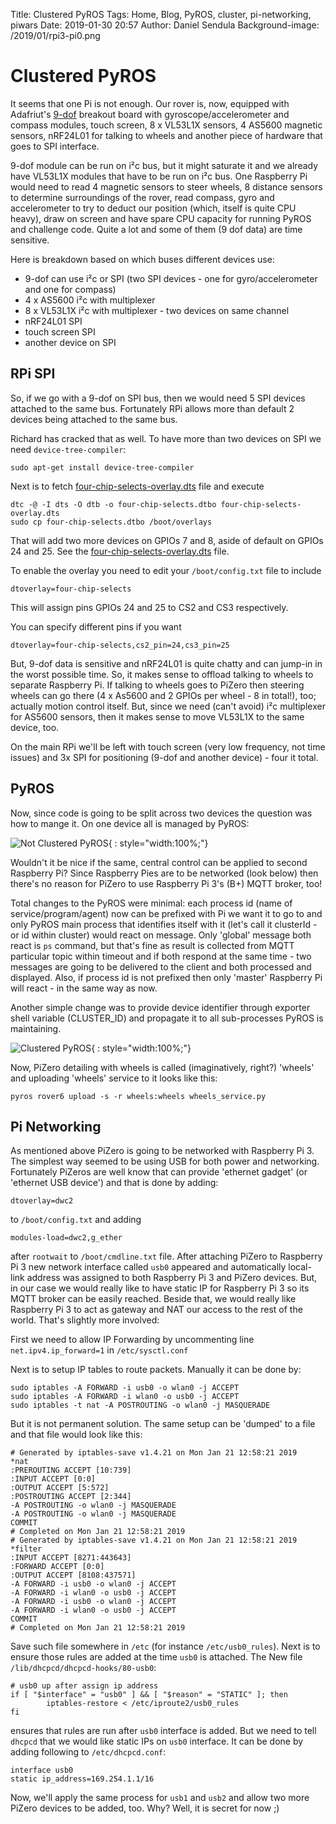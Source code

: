 Title: Clustered PyROS
Tags: Home, Blog, PyROS, cluster, pi-networking, piwars
Date: 2019-01-30 20:57
Author: Daniel Sendula
Background-image: /2019/01/rpi3-pi0.png

# Clustered PyROS

It seems that one Pi is not enough. Our rover is, now, equipped with Adafriut's [9-dof](https://shop.pimoroni.com/products/adafruit-9-dof-accel-mag-gyro-temp-breakout-board-lsm9ds1?variant=17974783475795&gclid=Cj0KCQiA-onjBRDSARIsAEZXcKb9Xgz_3W1DxH1cewkY4q2Z3QAlPPcb8xcp7kKFRBOc9eOuCRX77SwaAjadEALw_wcB) breakout board with
gyroscope/accelerometer and compass modules, touch screen, 8 x VL53L1X sensors, 4 AS5600 magnetic sensors, nRF24L01 for talking to wheels and another piece of hardware that goes to SPI interface. 

9-dof module can be run on i²c bus, but it might saturate it and we already have VL53L1X modules that have to be run
on i²c bus. One Raspberry Pi would need to read 4 magnetic sensors to steer wheels, 8 distance sensors to determine 
surroundings of the rover, read compass, gyro and accelerometer to try to deduct our position (which, itself is quite CPU heavy),
draw on screen and have spare CPU capacity for running PyROS and challenge code. Quite a lot and some of them (9 dof data) are
time sensitive.

Here is breakdown based on which buses different devices use:

- 9-dof can use i²c or SPI (two SPI devices - one for gyro/accelerometer and one for compass)
- 4 x AS5600 i²c with multiplexer
- 8 x VL53L1X i²c with multiplexer - two devices on same channel
- nRF24L01 SPI
- touch screen SPI
- another device on SPI

<!-- TEASER_END -->

## RPi SPI

So, if we go with a 9-dof on SPI bus, then we would need 5 SPI devices attached to the same bus. Fortunately RPi allows more than
default 2 devices being attached to the same bus. 

Richard has cracked that as well. To have more than two devices on SPI we need `device-tree-compiler`:
```
sudo apt-get install device-tree-compiler
```
Next is to fetch [four-chip-selects-overlay.dts](/2019/01/four-chip-selects-overlay.dts) file and execute
```
dtc -@ -I dts -O dtb -o four-chip-selects.dtbo four-chip-selects-overlay.dts
sudo cp four-chip-selects.dtbo /boot/overlays
```
That will add two more devices on GPIOs 7 and 8, aside of default on GPIOs 24 and 25. See the [four-chip-selects-overlay.dts](/2019/01/four-chip-selects-overlay.dts) file.

To enable the overlay you need to edit your `/boot/config.txt` file to include
```
dtoverlay=four-chip-selects
```
This will assign pins GPIOs 24 and 25 to CS2 and CS3 respectively.

You can specify different pins if you want
```
dtoverlay=four-chip-selects,cs2_pin=24,cs3_pin=25
```

But, 9-dof data is sensitive and nRF24L01 is quite chatty and can jump-in in the worst possible time. So, it makes sense to offload
talking to wheels to separate Raspberry Pi. If talking to wheels goes to PiZero then steering wheels can go there (4 x As5600 and 2 GPIOs per wheel - 8 in total!), too; actually motion control itself. But, since we need (can't avoid) i²c multiplexer for AS5600 sensors, then it makes sense to move VL53L1X to the same device, too. 

On the main RPi we'll be left with touch screen (very low frequency, not time issues) and 3x SPI for positioning (9-dof and another device) - four it total.

## PyROS

Now, since code is going to be split across two devices the question was how to mange it. On one device all is managed by PyROS:

![Not Clustered PyROS](/2019/01/not-clustered-pyros.png "Not Clustered PyROS"){ : style="width:100%;"}

Wouldn't it be nice if the same, central control can be applied to second Raspberry Pi? Since Raspberry Pies are to be networked
(look below) then there's no reason for PiZero to use Raspberry Pi 3's (B+) MQTT broker, too! 

Total changes to the PyROS were minimal: each process id (name of service/program/agent) now can be prefixed with Pi we want it to go to and only PyROS main process that identifies itself with it (let's call it clusterId - or id within cluster) would react on message. Only 'global' message both react is `ps` command, but that's fine as result is collected from MQTT particular topic within timeout and if both respond at the same time - two messages are going to be delivered to the client and both processed and displayed. Also, if process id is not prefixed then only 'master' Raspberry Pi will react - in the same way as now.

Another simple change was to provide device identifier through exporter shell variable (CLUSTER_ID) and propagate it to all sub-processes PyROS is maintaining.

![Clustered PyROS](/2019/01/clustered-pyros.png "Clustered PyROS"){ : style="width:100%;"}

Now, PiZero detailing with wheels is called (imaginatively, right?) 'wheels' and uploading 'wheels' service to it looks like this:
```
pyros rover6 upload -s -r wheels:wheels wheels_service.py
```

## Pi Networking

As mentioned above PiZero is going to be networked with Raspberry Pi 3. The simplest way seemed to be using USB for both power and
networking. Fortunately PiZeros are well know that can provide 'ethernet gadget' (or 'ethernet USB device') and that is done by adding:
```
dtoverlay=dwc2
```
to `/boot/config.txt` and adding
```
modules-load=dwc2,g_ether
```
after `rootwait` to `/boot/cmdline.txt` file. After attaching PiZero to Raspberry Pi 3 new network interface called `usb0` appeared and automatically local-link address was assigned to both Raspberry Pi 3 and PiZero devices. But, in our case we would really like to have static IP for Raspberry Pi 3 so its MQTT broker can be easily reached. Beside that, we would really like Raspberry Pi 3 to act as gateway and NAT our access to the rest of the world. That's slightly more involved:

First we need to allow IP Forwarding by uncommenting line `net.ipv4.ip_forward=1` in `/etc/sysctl.conf`

Next is to setup IP tables to route packets. Manually it can be done by:
```
sudo iptables -A FORWARD -i usb0 -o wlan0 -j ACCEPT
sudo iptables -A FORWARD -i wlan0 -o usb0 -j ACCEPT
sudo iptables -t nat -A POSTROUTING -o wlan0 -j MASQUERADE
```
But it is not permanent solution. The same setup can be 'dumped' to a file and that file would look like this:
```
# Generated by iptables-save v1.4.21 on Mon Jan 21 12:58:21 2019
*nat
:PREROUTING ACCEPT [10:739]
:INPUT ACCEPT [0:0]
:OUTPUT ACCEPT [5:572]
:POSTROUTING ACCEPT [2:344]
-A POSTROUTING -o wlan0 -j MASQUERADE
-A POSTROUTING -o wlan0 -j MASQUERADE
COMMIT
# Completed on Mon Jan 21 12:58:21 2019
# Generated by iptables-save v1.4.21 on Mon Jan 21 12:58:21 2019
*filter
:INPUT ACCEPT [8271:443643]
:FORWARD ACCEPT [0:0]
:OUTPUT ACCEPT [8108:437571]
-A FORWARD -i usb0 -o wlan0 -j ACCEPT
-A FORWARD -i wlan0 -o usb0 -j ACCEPT
-A FORWARD -i usb0 -o wlan0 -j ACCEPT
-A FORWARD -i wlan0 -o usb0 -j ACCEPT
COMMIT
# Completed on Mon Jan 21 12:58:21 2019
```
Save such file somewhere in `/etc` (for instance `/etc/usb0_rules`). Next is to ensure those rules are added at the time
`usb0` is attached. The New file `/lib/dhcpcd/dhcpcd-hooks/80-usb0`:
```
# usb0 up after assign ip address
if [ "$interface" = "usb0" ] && [ "$reason" = "STATIC" ]; then
        iptables-restore < /etc/iproute2/usb0_rules
fi
```
ensures that rules are run after `usb0` interface is added. But we need to tell `dhcpcd` that we would like static IPs on `usb0` interface. It can be done by adding following to `/etc/dhcpcd.conf`:
```
interface usb0
static ip_address=169.254.1.1/16
``` 

Now, we'll apply the same process for `usb1` and `usb2` and allow two more PiZero devices to be added, too. Why? Well, it is secret for now ;)
